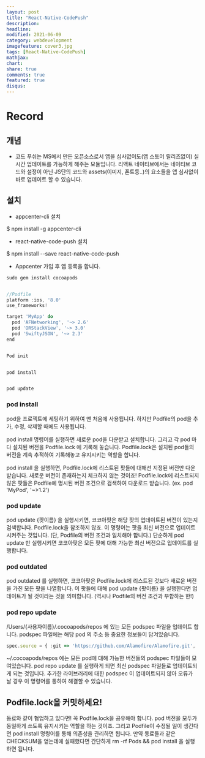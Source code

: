 ```yaml
---
layout: post
title: "React-Native-CodePush"
description: 
headline: 
modified: 2021-06-09
category: webdevelopment
imagefeature: cover3.jpg
tags: [React-Native-CodePush]
mathjax: 
chart: 
share: true
comments: true
featured: true
disqus:
---
```


# Record
## 개념
- 코드 푸쉬는 MS에서 만든 오픈소스로서 앱을 심사없이도(앱 스토어 릴리즈없이)
실시간 업데이트를 가능하게 해주는 모듈입니다.
리액트 네이티브에서는 네이티브 코드와 설정이 아닌
JS단의 코드와 assets(이미지, 폰트등..)의 요소들을
앱 심사없이 바로 업데이트 할 수 있습니다.

## 설치


- appcenter-cli 설치

$ npm install -g appcenter-cli

- react-native-code-push 설치

$ npm install --save react-native-code-push

- Appcenter 가입 후 앱 등록을 합니다.

```JavaScript
sudo gem install cocoapods


//Podfile
platform :ios, '8.0'
use_frameworks!

target 'MyApp' do
  pod 'AFNetworking', '~> 2.6'
  pod 'ORStackView', '~> 3.0'
  pod 'SwiftyJSON', '~> 2.3'
end


Pod init


pod install


pod update

```


### pod install

pod을 프로젝트에 세팅하기 위하여 맨 처음에 사용됩니다. 하지만 Podfile의 pod을 추가, 수정, 삭제할 때에도 사용됩니다.

pod install 명령어를 실행하면 새로운 pod을 다운받고 설치합니다. 그리고 각 pod 마다 설치된 버전을 Podfile.lock 에 기록해 놓습니다. Podfile.lock은 설치된 pod들의 버전을 계속 추적하여 기록해놓고 유지시키는 역할을 합니다.

pod install 을 실행하면,
Podfile.lock에 리스트된 팟들에 대해선 지정된 버전만 다운받습니다. 새로운 버전이 존재하는지 체크하지 않는 것이죠!
Podfile.lock에 리스트되지 않은 팟들은 Podfile에 명시된 버전 조건으로 검색하여 다운로드 받습니다. (ex. pod 'MyPod', '~>1.2')


### pod update

pod update {팟이름} 을 실행시키면, 코코아팟은 해당 팟의 업데이트된 버전이 있는지 검색합니다. Podfile.lock을 참조하지 않죠. 이 명령어는 팟을 최신 버전으로 업데이트 시켜주는 것입니다. (단, Podfile의 버전 조건과 일치해야 합니다.) 단순하게 pod update 만 실행시키면 코코아팟은 모든 팟에 대해 가능한 최신 버전으로 업데이트를 실행합니다.


### pod outdated
pod outdated 를 실행하면, 코코아팟은 Podfile.lock에 리스트된 것보다 새로운 버전을 가진 모든 팟을 나열합니다. 이 팟들에 대해 pod update {팟이름} 을 실행한다면 업데이트가 될 것이라는 것을 의미합니다. (역시나 Podfile의 버전 조건과 부합하는 한!)

### pod repo update
/Users/{사용자이름}/.cocoapods/repos 에 있는 모든 podspec 파일을 업데이트 합니다. podspec 파일에는 해당 pod 의 주소 등 중요한 정보들이 담겨있습니다.

```JavaScript
spec.source = { :git => 'https://github.com/Alamofire/Alamofire.git', :tag => 'v3.1.1' }
```

~/.cocoapods/repos 에는 모든 pod에 대해 가능한 버전들의 podspec 파일들이 모여있습니다. pod repo update 를 실행하게 되면 최신 podspec 파일들로 업데이트되게 되는 것입니다. 추가한 라이브러리에 대한 podspec 이 업데이트되지 않아 오류가 날 경우 이 명령어를 통하여 해결할 수 있습니다.



## Podfile.lock을 커밋하세요!
동료와 같이 협업하고 있다면! 꼭 Podfile.lock을 공유해야 합니다. pod 버전을 모두가 동일하게 쓰도록 유지시키는 역할을 하는 것이죠. 그리고 Podfile이 수정될 일이 생긴다면 pod install 명령어를 통해 의존성을 관리하면 됩니다. 만약 동료들과 같은 CHECKSUM을 얻는데에 실패했다면 간단하게 rm -rf Pods && pod install 을 실행하면 됩니다.